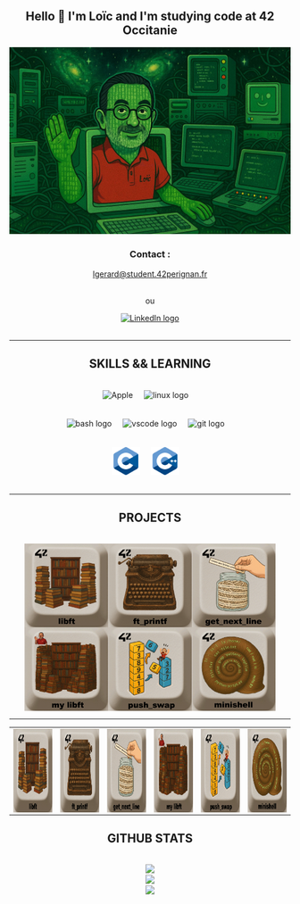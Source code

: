 <div align="center">
  <h2>Hello 🖖 I'm Loïc and I'm studying code at 42 Occitanie</h2>
  <img src="./bin/LGE-GH.jpg"  />
  <h3>Contact :</h3>
  <a href="mailto:lgerard@student.42perignan.fr">lgerard@student.42perignan.fr</a>
  <p><br>ou<br></p>
  <a href="https://www.linkedin.com/in/loic-gerard-b97091137/" target="_blank"> <img src="https://a11ybadges.com/badge?logo=linkedin" height="33" alt="LinkedIn logo"  />  </a>
  <br>
</div>
  <!-- a retenir https://github.com/devicons/devicon/tree/master -->
  <!-- a retenir https://github.com/a11y-badges/a11y-markdown-badges?utm_source=chatgpt.com -->
  <!-- a retenir https://devicon.dev/?utm_source=chatgpt.com -->
<br>

------------

<div align="center">
  <h2>SKILLS   &&   LEARNING</h2>
  <br>
  <picture>
    <source media="(prefers-color-scheme: dark)" 
            srcset="https://upload.wikimedia.org/wikipedia/commons/3/31/Apple_logo_white.svg">
            <img src="https://cdn.jsdelivr.net/gh/devicons/devicon@latest/icons/apple/apple-original.svg"
                 height="50" alt="Apple">
  </picture>
  <img width="12" />
  <img src="https://cdn.jsdelivr.net/gh/devicons/devicon/icons/linux/linux-original.svg" height="50" alt="linux logo"  />
  <img width="12" />
  <br> <br> <br>
  <img src="https://cdn.jsdelivr.net/gh/devicons/devicon/icons/bash/bash-original.svg" height="50" alt="bash logo"  />
  <img width="12" />
  <img src="https://cdn.jsdelivr.net/gh/devicons/devicon/icons/vscode/vscode-original.svg" height="50" alt="vscode logo"  />
  <img width="12" />
  <img src="https://cdn.jsdelivr.net/gh/devicons/devicon/icons/git/git-original.svg" height="50" alt="git logo"  />
  <img width="12" />
  <br> <br> <br>
  <img src="./bin/C-pasoriginal.svg" height="50"/>
  <img width="12" />
  <img src="https://raw.githubusercontent.com/devicons/devicon/master/icons/cplusplus/cplusplus-original.svg" height="50"/>
  <img width="12" />
</div>
<br>

----

<div align="center">
  <h2>PROJECTS</h2>
</div>
 <br clear="both">
<div align="center">  
  <a href="https://github.com/LogUmi/libft/" target="_blank"><img height="150" style="line-height:0;margin:0;padding:0;vertical-align:middle;" src="https://raw.githubusercontent.com/LogUmi/libft/main/bin/libft.png"></a><a href="https://github.com/LogUmi/ft_printf/" target="_blank"><img height="150" style="line-height:0;margin:0;padding:0;vertical-align:middle;" src="https://raw.githubusercontent.com/LogUmi/ft_printf/main/img/ft_printf.png"></a><a href="https://github.com/LogUmi/get_next_line/" target="_blank"><img height="150" style="line-height:0;margin:0;padding:0;vertical-align:middle;" src="https://raw.githubusercontent.com/LogUmi/get_next_line/main/img/get_next_line.png"></a><a href="https://github.com/LogUmi/my-libft/" target="_blank"><img height="150" style="line-height:0;margin:0;padding:0;vertical-align:middle;" src="https://raw.githubusercontent.com/LogUmi/my-libft/main/img/ma_libft.png"></a><a href="https://github.com/LogUmi/push_swap/" target="_blank"><img height="150" style="line-height:0;margin:0;padding:0;vertical-align:middle;" src="https://raw.githubusercontent.com/LogUmi/push_swap/main/img/push_swap.png"></a><a href="https://github.com/LogUmi/minishell/" target="_blank"><img height="150" style="line-height:0;margin:0;padding:0;vertical-align:middle;" src="https://raw.githubusercontent.com/LogUmi/minishell/main/bin/minishell.png"></a>
</div>

----

<table cellspacing="0" cellpadding="0" align="center">
  <tr valign="top">
  <td> <a href="https://github.com/LogUmi/libft/" target="_blank"><img height="150" style="vertical-align:top;" src="https://raw.githubusercontent.com/LogUmi/libft/main/bin/libft.png"></a></td><td><a href="https://github.com/LogUmi/ft_printf/" target="_blank"><img height="150" style="vertical-align:top;" src="https://raw.githubusercontent.com/LogUmi/ft_printf/main/img/ft_printf.png"></a></td><td><a href="https://github.com/LogUmi/get_next_line/" target="_blank"><img height="150" style="vertical-align:top;" src="https://raw.githubusercontent.com/LogUmi/get_next_line/main/img/get_next_line.png"></a></td><td><a href="https://github.com/LogUmi/my-libft/" target="_blank"><img height="150" style="vertical-align:top;" src="https://raw.githubusercontent.com/LogUmi/my-libft/main/img/ma_libft.png"></a></td><td><a ref="https://github.com/LogUmi/push_swap/" target="_blank"><img height="150" style="vertical-align:top;" src="https://raw.githubusercontent.com/LogUmi/push_swap/main/img/push_swap.png"></a></td><td><a href="https://github.com/LogUmi/minishell/" target="_blank"><img height="150" style="vertical-align:top;" src="https://raw.githubusercontent.com/LogUmi/minishell/main/bin/minishell.png"></a></td>
  </tr>
</table>


<div align="center">
   <h2>GITHUB STATS</h3>
  <br>
  <img src="https://github-readme-stats.vercel.app/api?username=LogUmi&theme=dark&hide_border=false&include_all_commits=false&count_private=true"  />
  <br>
  <img src="https://github-readme-streak-stats.herokuapp.com/?user=LogUmi&theme=dark&hide_border=false"  />
  <br>
  <img src="https://github-readme-stats.vercel.app/api/top-langs/?username=LogUmi&theme=dark&hide_border=false&include_all_commits=false&count_private=true&layout=compact"  />
  <br>
</div>
